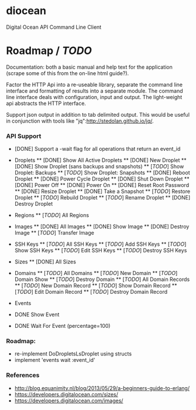 diocean
=======

Digital Ocean API Command Line Client

# Roadmap / *TODO*

Documentation: both a basic manual and help text for the application (scrape some of this from the on-line html guide?).

Factor the HTTP Api into a re-useable library, separate the command line interface and formatting of results into a separate module.  The command line interface deals with configuration, input and output.  The light-weight api abstracts the HTTP interface.

Support json output in addition to tab delimited output.  This would be useful in conjunction with tools like "jq":http://stedolan.github.io/jq/.

### API Support

* [DONE] Support a -wait flag for all operations that return an event_id

* Droplets
** [DONE] Show All Active Droplets
** [DONE] New Droplet
** [DONE] Show Droplet (sans backups and snapshots)
** [*TODO*] Show Droplet: Backups
** [*TODO*] Show Droplet: Snapshots
** [DONE] Reboot Droplet
** [DONE] Power Cycle Droplet
** [DONE] Shut Down Droplet
** [DONE] Power Off
** [DONE] Power On
** [DONE] Reset Root Password
** [DONE] Resize Droplet
** [DONE] Take a Snapshot
** [*TODO*] Restore Droplet
** [*TODO*] Rebuild Droplet
** [*TODO*] Rename Droplet
** [DONE] Destroy Droplet

* Regions
** [*TODO*] All Regions

* Images
** [DONE] All Images
** [DONE] Show Image
** [DONE] Destroy Image
** [*TODO*] Transfer Image

* SSH Keys
** [*TODO*] All SSH Keys
** [*TODO*] Add SSH Keys
** [*TODO*] Show SSH Keys
** [*TODO*] Edit SSH Keys
** [*TODO*] Destroy SSH Keys

* Sizes
** [DONE] All Sizes

* Domains
** [*TODO*] All Domains
** [*TODO*] New Domain
** [*TODO*] Domain Show
** [*TODO*] Destroy Domain
** [*TODO*] All Domain Records
** [*TODO*] New Domain Record
** [*TODO*] Show Domain Record
** [*TODO*] Edit Domain Record
** [*TODO*] Destroy Domain Record

* Events
* DONE Show Event
* DONE Wait For Event (percentage=100)

### Roadmap:

* re-implement DoDropletsLsDroplet using structs
* implement 'events wait :event_id'

### References

* http://blog.equanimity.nl/blog/2013/05/29/a-beginners-guide-to-erlang/
* https://developers.digitalocean.com/sizes/
* https://developers.digitalocean.com/images/
